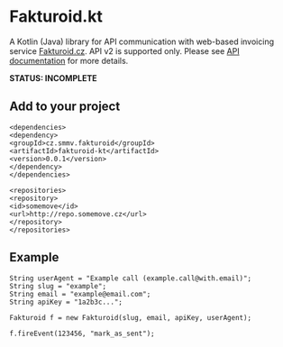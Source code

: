 ﻿# Fakturoid.kt

A Kotlin (Java) library for API communication with web-based invoicing service [Fakturoid.cz](https://www.fakturoid.cz/). API v2 is supported only. Please see [API documentation](http://docs.fakturoid.apiary.io/) for more details.

**STATUS: INCOMPLETE**

## Add to your project

```
<dependencies>
<dependency>
<groupId>cz.smmv.fakturoid</groupId>
<artifactId>fakturoid-kt</artifactId>
<version>0.0.1</version>
</dependency>
</dependencies>

<repositories>
<repository>
<id>somemove</id>
<url>http://repo.somemove.cz</url>
</repository>
</repositories>

```

## Example

```
String userAgent = "Example call (example.call@with.email)";
String slug = "example";
String email = "example@email.com";
String apiKey = "1a2b3c...";

Fakturoid f = new Fakturoid(slug, email, apiKey, userAgent);

f.fireEvent(123456, "mark_as_sent");
```
